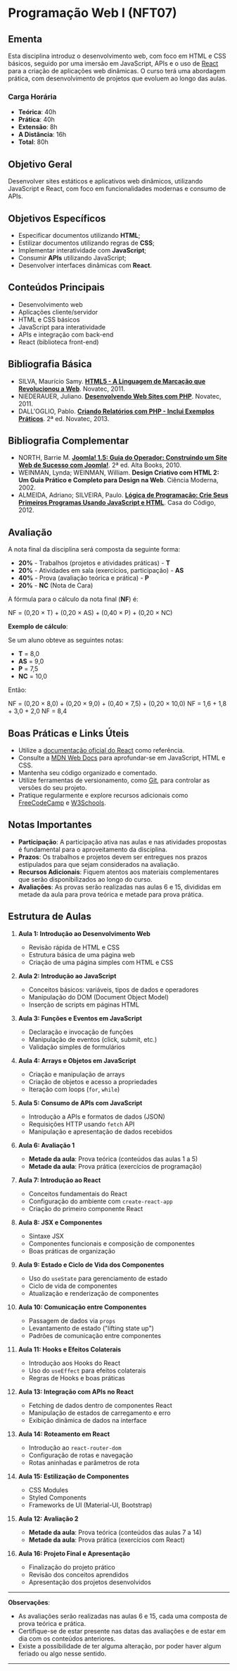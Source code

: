 # Programação Web I (NFT07)

## Ementa

Esta disciplina introduz o desenvolvimento web, com foco em HTML e CSS básicos, seguido por uma imersão em JavaScript, APIs e o uso de [React](https://reactjs.org/) para a criação de aplicações web dinâmicas. O curso terá uma abordagem prática, com desenvolvimento de projetos que evoluem ao longo das aulas.

### Carga Horária

- **Teórica**: 40h
- **Prática**: 40h
- **Extensão**: 8h
- **A Distância**: 16h
- **Total**: 80h

## Objetivo Geral

Desenvolver sites estáticos e aplicativos web dinâmicos, utilizando JavaScript e React, com foco em funcionalidades modernas e consumo de APIs.

## Objetivos Específicos

- Especificar documentos utilizando **HTML**;
- Estilizar documentos utilizando regras de **CSS**;
- Implementar interatividade com **JavaScript**;
- Consumir **APIs** utilizando JavaScript;
- Desenvolver interfaces dinâmicas com **React**.

## Conteúdos Principais

- Desenvolvimento web
- Aplicações cliente/servidor
- HTML e CSS básicos
- JavaScript para interatividade
- APIs e integração com back-end
- React (biblioteca front-end)

## Bibliografia Básica

- SILVA, Maurício Samy. [**HTML5 - A Linguagem de Marcação que Revolucionou a Web**](https://novatec.com.br/livros/html5-linguagem-marcacao-revolucionou-web/). Novatec, 2011.
- NIEDERAUER, Juliano. [**Desenvolvendo Web Sites com PHP**](https://novatec.com.br/livros/desenvolvendo-web-sites-com-php/). Novatec, 2011.
- DALL'OGLIO, Pablo. [**Criando Relatórios com PHP - Inclui Exemplos Práticos**](https://novatec.com.br/livros/criando-relatorios-php/). 2ª ed. Novatec, 2013.

## Bibliografia Complementar

- NORTH, Barrie M. [**Joomla! 1.5: Guia do Operador: Construindo um Site Web de Sucesso com Joomla!**](https://www.altabooks.com.br/produto/joomla-1-5-guia-do-operador/). 2ª ed. Alta Books, 2010.
- WEINMAN, Lynda; WEINMAN, William. **Design Criativo com HTML 2: Um Guia Prático e Completo para Design na Web**. Ciência Moderna, 2002.
- ALMEIDA, Adriano; SILVEIRA, Paulo. [**Lógica de Programação: Crie Seus Primeiros Programas Usando JavaScript e HTML**](https://www.casadocodigo.com.br/products/livro-logica-programacao). Casa do Código, 2012.

## Avaliação

A nota final da disciplina será composta da seguinte forma:

- **20%** - Trabalhos (projetos e atividades práticas) - **T**
- **20%** - Atividades em sala (exercícios, participação) - **AS**
- **40%** - Prova (avaliação teórica e prática) - **P**
- **20%** - **NC** (Nota de Cara)

A fórmula para o cálculo da nota final (**NF**) é:

NF = (0,20 × T) + (0,20 × AS) + (0,40 × P) + (0,20 × NC)


**Exemplo de cálculo**:

Se um aluno obteve as seguintes notas:

- **T** = 8,0
- **AS** = 9,0
- **P** = 7,5
- **NC** = 10,0

Então:

NF = (0,20 × 8,0) + (0,20 × 9,0) + (0,40 × 7,5) + (0,20 × 10,0) NF = 1,6 + 1,8 + 3,0 + 2,0 NF = 8,4

## Boas Práticas e Links Úteis

- Utilize a [documentação oficial do React](https://reactjs.org/docs/getting-started.html) como referência.
- Consulte a [MDN Web Docs](https://developer.mozilla.org/pt-BR/) para aprofundar-se em JavaScript, HTML e CSS.
- Mantenha seu código organizado e comentado.
- Utilize ferramentas de versionamento, como [Git](https://git-scm.com/), para controlar as versões do seu projeto.
- Pratique regularmente e explore recursos adicionais como [FreeCodeCamp](https://www.freecodecamp.org/) e [W3Schools](https://www.w3schools.com/).

## Notas Importantes

- **Participação**: A participação ativa nas aulas e nas atividades propostas é fundamental para o aproveitamento da disciplina.
- **Prazos**: Os trabalhos e projetos devem ser entregues nos prazos estipulados para que sejam considerados na avaliação.
- **Recursos Adicionais**: Fiquem atentos aos materiais complementares que serão disponibilizados ao longo do curso.
- **Avaliações**: As provas serão realizadas nas aulas 6 e 15, divididas em metade da aula para prova teórica e metade para prova prática.

## Estrutura de Aulas

1. **Aula 1: Introdução ao Desenvolvimento Web**
   - Revisão rápida de HTML e CSS
   - Estrutura básica de uma página web
   - Criação de uma página simples com HTML e CSS

2. **Aula 2: Introdução ao JavaScript**
   - Conceitos básicos: variáveis, tipos de dados e operadores
   - Manipulação do DOM (Document Object Model)
   - Inserção de scripts em páginas HTML

3. **Aula 3: Funções e Eventos em JavaScript**
   - Declaração e invocação de funções
   - Manipulação de eventos (click, submit, etc.)
   - Validação simples de formulários

4. **Aula 4: Arrays e Objetos em JavaScript**
   - Criação e manipulação de arrays
   - Criação de objetos e acesso a propriedades
   - Iteração com loops (`for`, `while`)

5. **Aula 5: Consumo de APIs com JavaScript**
   - Introdução a APIs e formatos de dados (JSON)
   - Requisições HTTP usando `fetch` API
   - Manipulação e apresentação de dados recebidos

6. **Aula 6: Avaliação 1**
   - **Metade da aula**: Prova teórica (conteúdos das aulas 1 a 5)
   - **Metade da aula**: Prova prática (exercícios de programação)

7. **Aula 7: Introdução ao React**
   - Conceitos fundamentais do React
   - Configuração do ambiente com `create-react-app`
   - Criação do primeiro componente React

8. **Aula 8: JSX e Componentes**
   - Sintaxe JSX
   - Componentes funcionais e composição de componentes
   - Boas práticas de organização

9. **Aula 9: Estado e Ciclo de Vida dos Componentes**
   - Uso do `useState` para gerenciamento de estado
   - Ciclo de vida de componentes
   - Atualização e renderização de componentes

10. **Aula 10: Comunicação entre Componentes**
    - Passagem de dados via `props`
    - Levantamento de estado ("lifting state up")
    - Padrões de comunicação entre componentes

11. **Aula 11: Hooks e Efeitos Colaterais**
    - Introdução aos Hooks do React
    - Uso do `useEffect` para efeitos colaterais
    - Regras de Hooks e boas práticas

12. **Aula 13: Integração com APIs no React**
    - Fetching de dados dentro de componentes React
    - Manipulação de estados de carregamento e erro
    - Exibição dinâmica de dados na interface

13. **Aula 14: Roteamento em React**
    - Introdução ao `react-router-dom`
    - Configuração de rotas e navegação
    - Rotas aninhadas e parâmetros de rota

14. **Aula 15: Estilização de Componentes**
    - CSS Modules
    - Styled Components
    - Frameworks de UI (Material-UI, Bootstrap)

15. **Aula 12: Avaliação 2**
    - **Metade da aula**: Prova teórica (conteúdos das aulas 7 a 14)
    - **Metade da aula**: Prova prática (exercícios com React)

16. **Aula 16: Projeto Final e Apresentação**
    - Finalização do projeto prático
    - Revisão dos conceitos aprendidos
    - Apresentação dos projetos desenvolvidos

---


**Observações**:

- As avaliações serão realizadas nas aulas 6 e 15, cada uma composta de prova teórica e prática.
- Certifique-se de estar presente nas datas das avaliações e de estar em dia com os conteúdos anteriores.
- Existe a possibilidade de ter alguma alteração, por poder haver algum feriado ou algo nesse sentido.
---

